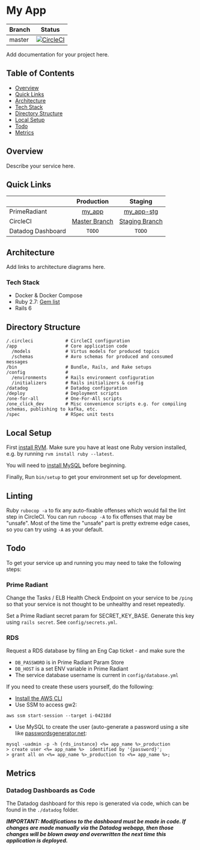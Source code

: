 # My App

| Branch  | Status |
|---------|--------|
| master  | [![CircleCI](https://circleci.wishabi.com/gh/wishabi/my_app/tree/master.svg?style=svg&circle-token=526178bf3bfc819d97a3bb6698d5eabbfec0f8bc)](https://circleci.wishabi.com/gh/wishabi/my_app/tree/master) |

Add documentation for your project here.

## Table of Contents

* [Overview](#overview)
* [Quick Links](#quick-links)
* [Architecture](#architecture)
* [Tech Stack](#tech-stack)
* [Directory Structure](#directory-structure)
* [Local Setup](#local-setup)
* [Todo](#todo)
* [Metrics](#metrics)

## Overview

Describe your service here.

## Quick Links

|   | Production | Staging |
|---|:----------:|:-------:|
| PrimeRadiant | [my_app](https://prime-radiant.flippback.com/services/my_app/services-ecs-prod) | [my_app-stg](https://prime-radiant.flippback.com/services/my_app-stg/services-ecs-stg) |
| CircleCI | [Master Branch](https://circleci.wishabi.com/gh/wishabi/my_app/tree/master) | [Staging Branch](https://circleci.wishabi.com/gh/wishabi/my_app/tree/staging) |  |
| Datadog Dashboard | `TODO` | `TODO` |

## Architecture

Add links to architecture diagrams here.

### Tech Stack

* Docker & Docker Compose
* Ruby 2.7: [Gem list](Gemfile)
* Rails 6

## Directory Structure

```Text
/.circleci            # CircleCI configuration
/app                  # Core application code
  /models             # Virtus models for produced topics
  /schemas            # Avro schemas for produced and consumed messages
/bin                  # Bundle, Rails, and Rake setups
/config               #
  /environments       # Rails environment configuration
  /initializers       # Rails initializers & config
/datadog              # Datadog configuration
/deploy               # Deployment scripts
/one-for-all          # One-For-All scripts
/one_click_dev        # Misc convenience scripts e.g. for compiling schemas, publishing to kafka, etc.
/spec                 # RSpec unit tests
```

## Local Setup

First [install RVM](https://rvm.io/rvm/install). Make sure you have at least
one Ruby version installed, e.g. by running `rvm install ruby --latest`.

You will need to [install MySQL](https://dev.mysql.com/doc/mysql-osx-excerpt/5.7/en/osx-installation-pkg.html) before beginning.

Finally, Run `bin/setup` to get your environment set up for development.

## Linting

Ruby `rubocop -a` to fix any auto-fixable offenses which would fail the lint step in CircleCI.
You can run `rubocop -A` to fix offenses that may be "unsafe". Most of the time the "unsafe"
part is pretty extreme edge cases, so you can try using `-A` as your default.

## Todo
To get your service up and running you may need to take the following steps:

### Prime Radiant
Change the Tasks / ELB Health Check Endpoint on your service to be `/ping` so
that your service is not thought to be unhealthy and reset repeatedly.

Set a Prime Radiant secret param for SECRET_KEY_BASE. Generate this key using
`rails secret`. See `config/secrets.yml`.

### RDS
Request a RDS database by filing an Eng Cap ticket - and make sure the
- `DB_PASSWORD` is in Prime Radiant Param Store
- `DB_HOST` is a set ENV variable in Prime Radiant
- The service database username is current in `config/database.yml`

If you need to create these users yourself, do the following:
* [Install the AWS CLI](https://docs.aws.amazon.com/cli/latest/userguide/cli-chap-install.html)
* Use SSM to access gw2:

```
aws ssm start-session --target i-04218d
```

* Use MySQL to create the user (auto-generate a password using a site like
[passwordsgenerator.net](https://passwordsgenerator.net/):

```
mysql -uadmin -p -h {rds_instance} <%= app_name %>_production
> create user <%= app_name %>  identified by '{password}';
> grant all on <%= app_name %>_production to <%= app_name %>;
```

## Metrics

### Datadog Dashboards as Code
The Datadog dashboard for this repo is generated via code, which can be found in the `./datadog` folder.

***IMPORTANT: Modifications to the dashboard must be made in code.
If changes are made manually via the Datadog webapp, then those changes will be blown away and overwritten
the next time this application is deployed.***
